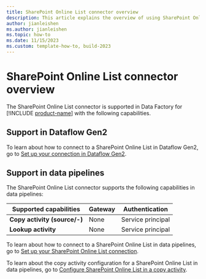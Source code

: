 ```yaml
---
title: SharePoint Online List connector overview
description: This article explains the overview of using SharePoint Online List.
author: jianleishen
ms.author: jianleishen
ms.topic: how-to
ms.date: 11/15/2023
ms.custom: template-how-to, build-2023
---
```


# SharePoint Online List connector overview

The SharePoint Online List connector is supported in Data Factory for [!INCLUDE [product-name](../includes/product-name.md)] with the following capabilities.

## Support in Dataflow Gen2

To learn about how to connect to a SharePoint Online List in Dataflow Gen2, go to [Set up your connection in Dataflow Gen2](connector-sharepoint-online-list.md#set-up-your-connection-in-dataflow-gen2).

## Support in data pipelines

The SharePoint Online List connector supports the following capabilities in data pipelines:

| Supported capabilities | Gateway | Authentication |
| --- | --- | ---|
| **Copy activity (source/-)** | None | Service principal |
| **Lookup activity** | None | Service principal |

To learn about how to connect to a SharePoint Online List in data pipelines, go to [Set up your SharePoint Online List connection](connector-sharepoint-online-list.md#set-up-your-connection-in-a-data-pipeline).

To learn about the copy activity configuration for a SharePoint Online List in data pipelines, go to [Configure SharePoint Online List in a copy activity](connector-sharepoint-online-list-copy-activity.md).
